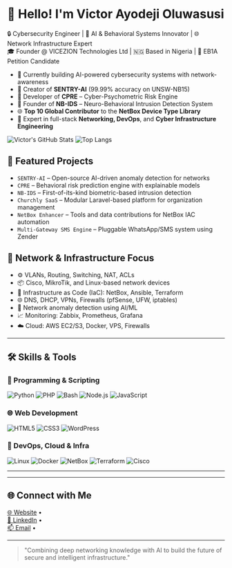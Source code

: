 # 👋 Hello! I'm Victor Ayodeji Oluwasusi

🔒 Cybersecurity Engineer | 🧠 AI & Behavioral Systems Innovator | 🌐 Network Infrastructure Expert  
🎓 Founder @ VICEZION Technologies Ltd | 🇳🇬 Based in Nigeria | 🥇 EB1A Petition Candidate

- 🔭 Currently building AI-powered cybersecurity systems with network-awareness
- 🧪 Creator of **SENTRY-AI** (99.99% accuracy on UNSW-NB15)
- 🧠 Developer of **CPRE** – Cyber-Psychometric Risk Engine
- 🔐 Founder of **NB-IDS** – Neuro-Behavioral Intrusion Detection System
- 🌐 **Top 10 Global Contributor** to the **NetBox Device Type Library**
- 🧰 Expert in full-stack **Networking, DevOps**, and **Cyber Infrastructure Engineering**


![Victor's GitHub Stats](https://github-readme-stats.vercel.app/api?username=visezion&show_icons=true&theme=react&count_private=true)
![Top Langs](https://github-readme-stats.vercel.app/api/top-langs/?username=visezion&layout=compact&theme=react)


## 🚀 Featured Projects

- `SENTRY-AI` – Open-source AI-driven anomaly detection for networks  
- `CPRE` – Behavioral risk prediction engine with explainable models  
- `NB-IDS` – First-of-its-kind biometric-based intrusion detection  
- `Churchly SaaS` – Modular Laravel-based platform for organization management  
- `NetBox Enhancer` – Tools and data contributions for NetBox IAC automation  
- `Multi-Gateway SMS Engine` – Pluggable WhatsApp/SMS system using Zender


## 📡 Network & Infrastructure Focus

- ⚙️ VLANs, Routing, Switching, NAT, ACLs  
- 📦 Cisco, MikroTik, and Linux-based network devices  
- 🧩 Infrastructure as Code (IaC): NetBox, Ansible, Terraform  
- 🌐 DNS, DHCP, VPNs, Firewalls (pfSense, UFW, iptables)  
- 🧠 Network anomaly detection using AI/ML  
- 📈 Monitoring: Zabbix, Prometheus, Grafana  
- ☁️ Cloud: AWS EC2/S3, Docker, VPS, Firewalls  

---

## 🛠 Skills & Tools

### 🧠 Programming & Scripting
![Python](https://img.shields.io/badge/-Python-black?style=flat-square&logo=Python)
![PHP](https://img.shields.io/badge/-PHP-777BB4?style=flat-square&logo=php)
![Bash](https://img.shields.io/badge/-Bash-4EAA25?style=flat-square&logo=gnubash)
![Node.js](https://img.shields.io/badge/-Node.js-green?style=flat-square&logo=node.js)
![JavaScript](https://img.shields.io/badge/-JavaScript-yellow?style=flat-square&logo=javascript)

### 🌐 Web Development
![HTML5](https://img.shields.io/badge/-HTML5-E34F26?style=flat-square&logo=html5)
![CSS3](https://img.shields.io/badge/-CSS3-1572B6?style=flat-square&logo=css3)
![WordPress](https://img.shields.io/badge/-WordPress-21759B?style=flat-square&logo=wordpress)

### 🧰 DevOps, Cloud & Infra
![Linux](https://img.shields.io/badge/-Linux-FCC624?style=flat-square&logo=linux)
![Docker](https://img.shields.io/badge/-Docker-2496ED?style=flat-square&logo=docker)
![NetBox](https://img.shields.io/badge/-NetBox-blue?style=flat-square&logo=data:image/png;base64,iVBORw0KGgoAAAANSUhEUgAAABAAAAAQCAMAAAAoLQ9TAAAAVFBMVEUAAAC/v7+fn5+/v7+wsLCnp6e6urrOzs7Y2Nj39/fExMTIyMje3t7Z2dnd3d3c3NzS0tLR0dGxsbHq6uq+vr7g4ODU1NTV1dV6enr5VfE3AAAACXBIWXMAAAsSAAALEgHS3X78AAAAsUlEQVQYlX2QQRaDMBBFz+eIQX5AT+b/f6KaGVICRA7evXUV0zHuc+zMnEIS8YZQclX2kK61u5w5wXzFCGBaC/UnhVDQCM7YpeNsDxdRtKzGkDF4Fzxh13aFP6OJeS0eWD1tzD4DaZBf0jDFeJYEUUNIV3UFG96HylbKzRRYobpeUb3AMRUUkSiQ9fOqDBYzYdM07iAfDcfMSjvGzkgAAAABJRU5ErkJggg==)
![Terraform](https://img.shields.io/badge/-Terraform-623CE4?style=flat-square&logo=terraform)
![Cisco](https://img.shields.io/badge/-Cisco-1BA0D7?style=flat-square&logo=cisco)

---


---

## 🌐 Connect with Me

[🌐 Website](https://vicezion.com/victor_oluwasusi) •  
[🔗 LinkedIn](https://www.linkedin.com/in/victor-ayodeji-oluwasusi-059567157/) •  
[📫 Email](mailto:victor.oluwaususi@vicezion.com) •  

---

> "Combining deep networking knowledge with AI to build the future of secure and intelligent infrastructure."

